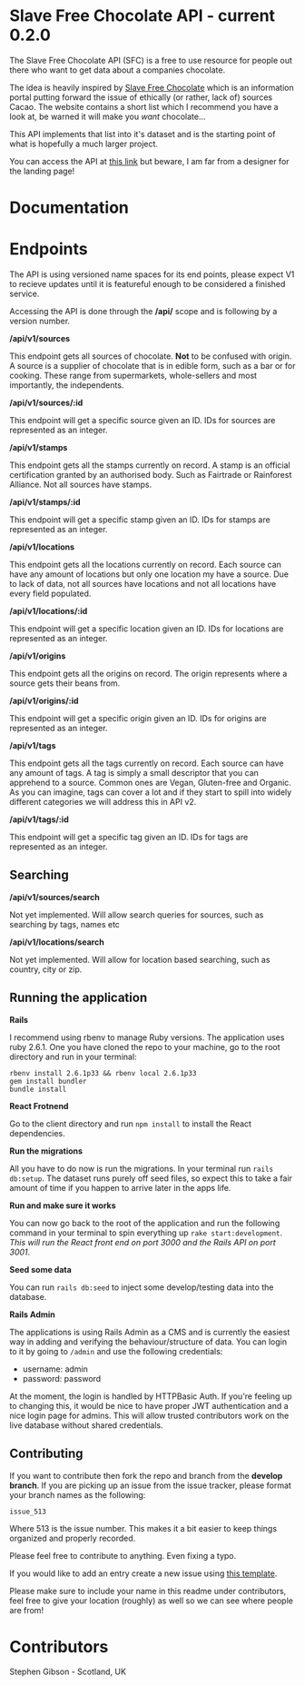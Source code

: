 

# Slave Free Chocolate API - current 0.2.0

The Slave Free Chocolate API (SFC) is a free to use resource for people out there who want to get data about a companies chocolate.

The idea is heavily inspired by [Slave Free Chocolate](http://www.slavefreechocolate.org/ethical-chocolate-companies) which is an information portal putting forward the issue of ethically (or rather, lack of) sources Cacao. The website contains a short list which I recommend you have a look at, be warned it will make you *want* chocolate...

This API implements that list into it's dataset and is the starting point of what is hopefully a much larger project.

You can access the API at [this link](https://slave-free-chocolate.herokuapp.com/) but beware, I am far from a designer for the landing page!

# Documentation

#  Endpoints

The API is using versioned name spaces for its end points, please expect V1 to recieve updates until it is featureful enough to be considered a finished service.

Accessing the API is done through the **/api/** scope and is following by a version number. 

**/api/v1/sources**

This endpoint gets all sources of chocolate. **Not** to be confused with origin. A source is a supplier of chocolate that is in edible form, such as a bar or for cooking. These range from supermarkets, whole-sellers and most importantly, the independents.

**/api/v1/sources/:id**

This endpoint will get a specific source given an ID. IDs for sources are represented as an integer.

**/api/v1/stamps**

This endpoint gets all the stamps currently on record. A stamp is an official certification granted by an authorised body. Such as Fairtrade or Rainforest Alliance. Not all sources have stamps.

**/api/v1/stamps/:id**

This endpoint will get a specific stamp given an ID. IDs for stamps are represented as an integer.

**/api/v1/locations**

This endpoint gets all the locations currently on record. Each source can have any amount of locations but only one location my have a source. Due to lack of data, not all sources have locations and not all locations have every field populated.

**/api/v1/locations/:id**

This endpoint will get a specific location given an ID. IDs for locations are represented as an integer.

**/api/v1/origins**

This endpoint gets all the origins on record. The origin represents where a source gets their beans from.

**/api/v1/origins/:id**

This endpoint will get a specific origin given an ID. IDs for origins are represented as an integer.

**/api/v1/tags**

This endpoint gets all the tags currently on record. Each source can have any amount of tags. A tag is simply a small descriptor that you can apprehend to a source. Common ones are Vegan, Gluten-free and Organic. As you can imagine, tags can cover a lot and if they start to spill into widely different categories we will address this in API v2.

**/api/v1/tags/:id**

This endpoint will get a specific tag given an ID. IDs for tags are represented as an integer.

## Searching

**/api/v1/sources/search**

Not yet implemented. Will allow search queries for sources, such as searching by tags, names etc

**/api/v1/locations/search**

Not yet implemented. Will allow for location based searching, such as country, city or zip.

## Running the application

__Rails__

I recommend using rbenv to manage Ruby versions. The application uses ruby 2.6.1. One you have cloned the repo to your machine, go to the root directory and run in your terminal:

    rbenv install 2.6.1p33 && rbenv local 2.6.1p33
    gem install bundler
    bundle install

__React Frotnend__

Go to the client directory and run `npm install` to install the React dependencies.

__Run the migrations__

All you have to do now is run the migrations. In your terminal run `rails db:setup`. The dataset runs purely off seed files, so expect this to take a fair amount of time if you happen to arrive later in the apps life.

__Run and make sure it works__

You can now go back to the root of the application and run the following command in your terminal to spin everything up `rake start:development`.  *This will run the React front end on port 3000 and the Rails API on port 3001*.

__Seed some data__

You can run `rails db:seed` to inject some develop/testing data into the database.

__Rails Admin__

The applications is using Rails Admin as a CMS and is currently the easiest way in adding and verifying the behaviour/structure of data. You can login to it by going to `/admin` and use the following credentials:

- username: admin
- password: password

At the moment, the login is handled by HTTPBasic Auth. If you're feeling up to changing this, it would be nice to have proper JWT authentication and a nice login page for admins. This will allow trusted contributors work on the live database without shared credentials.

## Contributing

If you want to contribute then fork the repo and branch from the **develop branch**. If you are picking up an issue from  the issue tracker, please format your branch names as the following:

    issue_513
    
Where 513 is the issue number. This makes it a bit easier to keep things organized and properly recorded.

Please feel free to contribute to anything. Even fixing a typo.

 If you would like to add an entry create a new issue using [this template](https://github.com/Gibbo3771/slave-free-chocolate/issues/new?assignees=&labels=&template=new-entry.md&title=%5BNew%20Entry%5D).

Please make sure to include your name in this readme under contributors, feel free to give your location (roughly) as well so we can see where people are from!

# Contributors

Stephen Gibson - Scotland, UK

